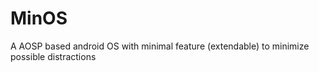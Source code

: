 # MinOS
A AOSP based android OS with minimal feature (extendable) to minimize possible distractions
